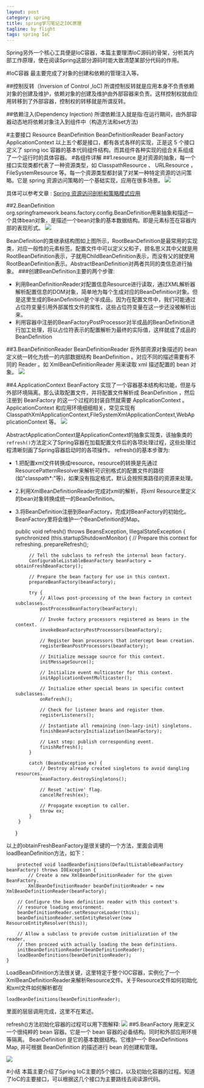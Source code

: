 ```yaml
---
layout: post
category: spring
title: spring学习笔记之IOC原理
tagline: by flight
tags: spring IoC
---
```

Spring另外一个核心工具便是IoC容器，本篇主要理清IoC源码的骨架，分析其内部工作原理，使在阅读Spring这部分源码时能大致清楚某部分代码的作用。

<!--more-->

#IoC容器
最主要完成了对象的创建和依赖的管理注入等。

##控制反转（Inversion of Control ,IoC)
所谓控制反转就是应用本身不负责依赖对象的创建及维护，依赖对象的创建及维护由外部容器来负责。这样控制权就由应用转移到了外部容器，控制权的转移就是所谓反转。

##依赖注入(Dependency Injection)
所谓依赖注入就是指:在运行期间，由外部容器动态地将依赖对象注入到组件中（构造方法和set方法)

#主要接口
    Resource
    BeanDefinition
    BeanDefinitionReader
    BeanFactory
    ApplicationContext
以上五个都是接口，都有各式各样的实现，正是这 5 个接口定义了 spring ioc 容器的基本代码组件结构。而其组件各种实现的组合关系组成了一个运行时的具体容器。
#各组件详解
##1.resource
是对资源的抽象，每一个接口实现类都代表了一种资源类型，如 ClasspathResource 、 URLResource ， FileSystemResource 等。每一个资源类型都封装了对某一种特定资源的访问策略。它是 spring 资源访问策略的一个基础实现，应用在很多场景。
![](http://dl.iteye.com/upload/attachment/536177/ead09fcb-3c6c-3740-9e36-6de33fd65cca.jpg)

具体可以参考文章 :
[Spring 资源访问剖析和策略模式应用](http://www.ibm.com/developerworks/cn/java/j-lo-spring-resource/index.html)

##2.BeanDefinition
org.springframework.beans.factory.config.BeanDefinition用来抽象和描述一个具体bean对象，是描述一个bean对象的基本数据结构。即是<bean>元素标签在容器内部的表现形式。
![](http://imgur.com/LNrN1Zi.png)

BeanDefinition的类继承结构图如上图所示，RootBeanDefinition是最常用的实现类，对应一般性的<bean>元素标签。配置文件中可以定义父<bean>和子<bean>，顾名思义其中父<bean>就是用RootBeanDefinition表示，子<bean>就用ChildBeanDefinition表示，而没有父<bean>的<bean>就使用RootBeanDefinition表示。AbstractBeanDefinition对两者共同的类信息进行抽象。
###创建BeanDefinition主要的两个步骤:
 - 利用BeanDefinitionReader对配置信息Resource进行读取，通过XML解析器解析配置信息的DOM对象，简单地为每个<bean>生成对应的BeanDefinition对象。但是这里生成的BeanDefinition是个半成品，因为在配置文件中，我们可能通过占位符变量引用外部属性文件的属性，这些占位符变量在这一步还没被解析出来。
 - 利用容器中注册的BeanFactoryPostProcessor对半成品的BeanDefinition进行加工处理，将以占位符表示的配置解析为最终的实际值，这样就成了成品的BeanDefinition

##3.BeanDefinitionReader
BeanDefinitionReader 将外部资源对象描述的 bean 定义统一转化为统一的内部数据结构 BeanDefinition 。对应不同的描述需要有不同的 Reader 。如 XmlBeanDefinitionReader 用来读取 xml 描述配置的 bean 对象。
![](http://dl.iteye.com/upload/attachment/536179/c4143d16-02e2-3d7b-9734-4d19a9a984dd.jpg)

##4.ApplicationContext
 BeanFactory 实现了一个容器基本结构和功能，但是与外部环境隔离。那么读取配置文件，并将配置文件解析成 BeanDefinition ，然后注册到 BeanFactory 的这一个过程的封装自然就需要 ApplicationContext 。 ApplicationContext 和应用环境细细相关，常见实现有 ClasspathXmlApplicationContext,FileSystemXmlApplicationContext,WebApplicationContext 等。
![](http://dl.iteye.com/upload/attachment/536183/c456f949-7b9c-34db-ad1a-ca3141219b6d.jpg)

AbstractApplicationContext是ApplicationContext的抽象实现类，该抽象类的`refresh()`方法定义了Spring容器在加载配置文件后的各项处理过程，这些处理过程清晰刻画了Spring容器启动时的各项操作。
refresh()的基本步骤为:
 - 1.把配置xml文件转换成resource。resource的转换是先通过ResourcePatternResolver来解析可识别格式的配置文件的路径(如"classpath*:"等)，如果没有指定格式，默认会按照类路径的资源来处理。 
 - 2.利用XmlBeanDefinitionReader完成对xml的解析，将xml Resource里定义的bean对象转换成统一的BeanDefinition。
 - 3.将BeanDefinition注册到BeanFactory，完成对BeanFactory的初始化。BeanFactory里将会维护一个BeanDefinition的Map。
    

    public void refresh() throws BeansException, IllegalStateException {
	    synchronized (this.startupShutdownMonitor) {
			// Prepare this context for refreshing.
			prepareRefresh();

			// Tell the subclass to refresh the internal bean factory.
			ConfigurableListableBeanFactory beanFactory = obtainFreshBeanFactory();

			// Prepare the bean factory for use in this context.
			prepareBeanFactory(beanFactory);

			try {
				// Allows post-processing of the bean factory in context subclasses.
				postProcessBeanFactory(beanFactory);

				// Invoke factory processors registered as beans in the context.
				invokeBeanFactoryPostProcessors(beanFactory);

				// Register bean processors that intercept bean creation.
				registerBeanPostProcessors(beanFactory);

				// Initialize message source for this context.
				initMessageSource();

				// Initialize event multicaster for this context.
				initApplicationEventMulticaster();

				// Initialize other special beans in specific context subclasses.
				onRefresh();

				// Check for listener beans and register them.
				registerListeners();

				// Instantiate all remaining (non-lazy-init) singletons.
				finishBeanFactoryInitialization(beanFactory);

				// Last step: publish corresponding event.
				finishRefresh();
			}

			catch (BeansException ex) {
				// Destroy already created singletons to avoid dangling resources.
				beanFactory.destroySingletons();

				// Reset 'active' flag.
				cancelRefresh(ex);

				// Propagate exception to caller.
				throw ex;
			}
		}
	}

 以上的obtainFreshBeanFactory是很关键的一个方法，里面会调用loadBeanDefinition方法，如下：
 
     	protected void loadBeanDefinitions(DefaultListableBeanFactory beanFactory) throws IOException {
    		// Create a new XmlBeanDefinitionReader for the given BeanFactory.
    		XmlBeanDefinitionReader beanDefinitionReader = new XmlBeanDefinitionReader(beanFactory);
    		
		// Configure the bean definition reader with this context's
		// resource loading environment.
		beanDefinitionReader.setResourceLoader(this);
		beanDefinitionReader.setEntityResolver(new ResourceEntityResolver(this));

		// Allow a subclass to provide custom initialization of the reader,
		// then proceed with actually loading the bean definitions.
		initBeanDefinitionReader(beanDefinitionReader);
		loadBeanDefinitions(beanDefinitionReader);
	}

 LoadBeanDifinition方法很关键，这里特定于整个IOC容器，实例化了一个XmlBeanDefinitionReader来解析Resource文件。关于Resource文件如何初始化和xml文件如何解析都在
 
    loadBeanDefinitions(beanDefinitionReader);
    
 里面的层层调用完成，这里不在累述。
 
 refresh()方法初始化容器的过程可以用下图解释:
 ![](http://dl.iteye.com/upload/attachment/558068/2187e288-5c0b-313b-8053-82992267fab6.jpg)
##5.BeanFactory
用来定义一个很纯粹的 bean 容器。它是一个 bean 容器的必备结构。同时和外部应用环境等隔离。 BeanDefinition 是它的基本数据结构。它维护一个 BeanDefinitions Map, 并可根据 BeanDefinition 的描述进行 bean 的创建和管理。

![](http://dl.iteye.com/upload/attachment/536181/24095923-75cd-363b-bc2f-9fbc603c341f.jpg)

#小结
本篇主要介绍了Spring IoC主要的5个接口，以及初始化容器的过程。知道了IoC的主要接口，可以根据这几个接口为主要路线去阅读源代码。
